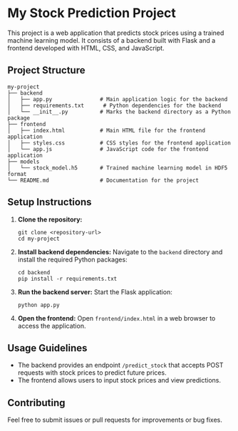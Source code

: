 # My Stock Prediction Project

This project is a web application that predicts stock prices using a trained machine learning model. It consists of a backend built with Flask and a frontend developed with HTML, CSS, and JavaScript.

## Project Structure

```
my-project
├── backend
│   ├── app.py               # Main application logic for the backend
│   ├── requirements.txt      # Python dependencies for the backend
│   └── __init__.py          # Marks the backend directory as a Python package
├── frontend
│   ├── index.html           # Main HTML file for the frontend application
│   ├── styles.css           # CSS styles for the frontend application
│   └── app.js               # JavaScript code for the frontend application
├── models
│   └── stock_model.h5       # Trained machine learning model in HDF5 format
└── README.md                # Documentation for the project
```

## Setup Instructions

1. **Clone the repository:**
   ```
   git clone <repository-url>
   cd my-project
   ```

2. **Install backend dependencies:**
   Navigate to the `backend` directory and install the required Python packages:
   ```
   cd backend
   pip install -r requirements.txt
   ```

3. **Run the backend server:**
   Start the Flask application:
   ```
   python app.py
   ```

4. **Open the frontend:**
   Open `frontend/index.html` in a web browser to access the application.

## Usage Guidelines

- The backend provides an endpoint `/predict_stock` that accepts POST requests with stock prices to predict future prices.
- The frontend allows users to input stock prices and view predictions.

## Contributing

Feel free to submit issues or pull requests for improvements or bug fixes.